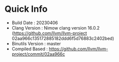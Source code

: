 # Quick Info
* Build Date : 20230406
* Clang Version : Nimow clang version 16.0.2 (https://github.com/llvm/llvm-project 02aa966c135172885182ddd6f5d76883c2402bed)
* Binutils Version : master
* Compiled Based : https://github.com/llvm/llvm-project/commit/02aa966c

